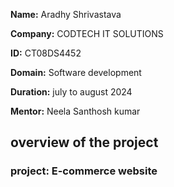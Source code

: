 **Name:** Aradhy Shrivastava

**Company:** CODTECH IT SOLUTIONS

**ID:** CT08DS4452

**Domain:** Software development

**Duration:** july to august 2024

**Mentor:** Neela Santhosh kumar

## overview of the project

### project: E-commerce website  
